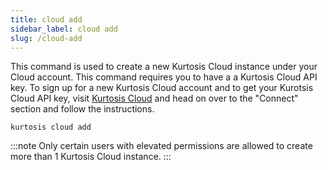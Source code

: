```yaml
---
title: cloud add
sidebar_label: cloud add
slug: /cloud-add
---
```


This command is used to create a new Kurtosis Cloud instance under your Cloud account. This command requires you to have a a Kurtosis Cloud API key. To sign up for a new Kurtosis Cloud account and to get your Kurotsis Cloud API key, visit [Kurtosis Cloud](https://cloud.kurtosis.com) and head on over to the "Connect" section and follow the instructions. 

```console
kurtosis cloud add
```

:::note
Only certain users with elevated permissions are allowed to create more than 1 Kurtosis Cloud instance.
:::
